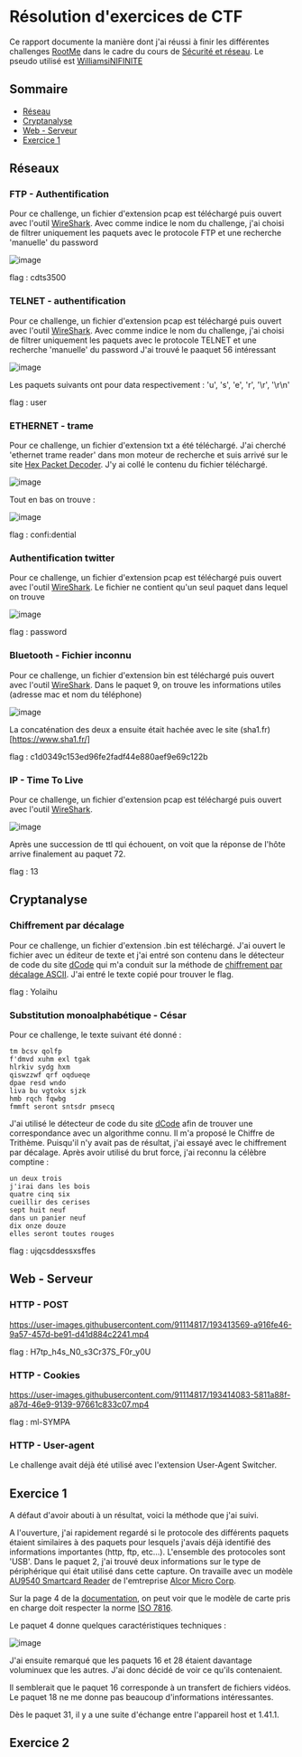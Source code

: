 # Résolution d'exercices de CTF

Ce rapport documente la manière dont j'ai réussi à finir les différentes challenges [RootMe](https://www.root-me.org/) dans le cadre du cours de [Sécurité et réseau](https://moodle.ensta-bretagne.fr/course/view.php?id=1819). Le pseudo utilisé est [WilliamsiNIFINITE](https://www.root-me.org/WilliamsiNFINITE)

## Sommaire

* [Réseau](#réseaux)
* [Cryptanalyse](#cryptanalyse)
* [Web - Serveur](#web---serveur)
* [Exercice 1](#exercice-1)

## Réseaux

### FTP - Authentification

Pour ce challenge, un fichier d'extension pcap est téléchargé puis ouvert avec l'outil [WireShark](https://www.wireshark.org/).
Avec comme indice le nom du challenge, j'ai choisi de filtrer uniquement les paquets avec le protocole FTP et une recherche 'manuelle' du password 

![image](https://user-images.githubusercontent.com/91114817/193211793-d24ac287-7fc6-44f8-8d5c-b25ea7258ad8.png)

flag : cdts3500

### TELNET - authentification

Pour ce challenge, un fichier d'extension pcap est téléchargé puis ouvert avec l'outil [WireShark](https://www.wireshark.org/).
Avec comme indice le nom du challenge, j'ai choisi de filtrer uniquement les paquets avec le protocole TELNET et une recherche 'manuelle' du password 
J'ai trouvé le paaquet 56 intéressant 

![image](https://user-images.githubusercontent.com/91114817/193214515-5c75a235-c887-4788-9383-57c7eb43878d.png)

Les paquets suivants ont pour data respectivement : 'u', 's', 'e', 'r', '\r', '\r\n'

flag : user

### ETHERNET - trame

Pour ce challenge, un fichier d'extension txt a été téléchargé. J'ai cherché 'ethernet trame reader' dans mon moteur de recherche et suis arrivé sur le site [Hex Packet Decoder](https://hpd.gasmi.net/). J'y ai collé le contenu du fichier téléchargé.

![image](https://user-images.githubusercontent.com/91114817/193216866-746609ee-23c0-41a7-918c-02be10b5ab00.png)

Tout en bas on trouve : 

![image](https://user-images.githubusercontent.com/91114817/193216966-9578901c-4a00-43ff-8a21-3830864c6b36.png)

flag : confi:dential

### Authentification twitter

Pour ce challenge, un fichier d'extension pcap est téléchargé puis ouvert avec l'outil [WireShark](https://www.wireshark.org/).
Le fichier ne contient qu'un seul paquet dans lequel on trouve 

![image](https://user-images.githubusercontent.com/91114817/193217699-48d44190-1cfc-453d-9d8d-e53b45efdaed.png)

flag : password

### Bluetooth - Fichier inconnu

Pour ce challenge, un fichier d'extension bin est téléchargé puis ouvert avec l'outil [WireShark](https://www.wireshark.org/).
Dans le paquet 9, on trouve les informations utiles (adresse mac et nom du téléphone) 

![image](https://user-images.githubusercontent.com/91114817/193238058-70defad8-71c3-48b4-a748-9878505feeee.png)

La concaténation des deux a ensuite était hachée avec le site (sha1.fr)[https://www.sha1.fr/]

flag : c1d0349c153ed96fe2fadf44e880aef9e69c122b

### IP - Time To Live

Pour ce challenge, un fichier d'extension pcap est téléchargé puis ouvert avec l'outil [WireShark](https://www.wireshark.org/).

![image](https://user-images.githubusercontent.com/91114817/193243055-2f0eadbf-a8c5-4fc5-bebb-ffa6301f6636.png)

Après une succession de ttl qui échouent, on voit que la réponse de l'hôte arrive finalement au paquet 72.

flag : 13

###

## Cryptanalyse

### Chiffrement par décalage

Pour ce challenge, un fichier d'extension .bin est téléchargé. J'ai ouvert le fichier avec un éditeur de texte et j'ai entré son contenu dans le détecteur de code du site [dCode](https://www.dcode.fr/) qui m'a conduit sur la méthode de [chiffrement par décalage ASCII](https://www.dcode.fr/chiffre-decalage-ascii). J'ai entré le texte copié pour trouver le flag.

flag : Yolaihu


### Substitution monoalphabétique - César

Pour ce challenge, le texte suivant été donné : 

```console
tm bcsv qolfp
f'dmvd xuhm exl tgak
hlrkiv sydg hxm
qiswzzwf qrf oqdueqe
dpae resd wndo
liva bu vgtokx sjzk
hmb rqch fqwbg
fmmft seront sntsdr pmsecq
```
J'ai utilisé le détecteur de code du site [dCode](https://www.dcode.fr/) afin de trouver une correspondance avec un algorithme connu. Il m'a proposé le Chiffre de Trithème. Puisqu'il n'y avait pas de résultat, j'ai essayé avec le chiffrement par décalage. Après avoir utilisé du brut force, j'ai reconnu la célèbre comptine :

```console
un deux trois 
j'irai dans les bois
quatre cinq six
cueillir des cerises
sept huit neuf
dans un panier neuf
dix onze douze
elles seront toutes rouges
```

flag : ujqcsddessxsffes

## Web - Serveur 

### HTTP - POST

https://user-images.githubusercontent.com/91114817/193413569-a916fe46-9a57-457d-be91-d41d884c2241.mp4

flag : H7tp_h4s_N0_s3Cr37S_F0r_y0U

### HTTP - Cookies

https://user-images.githubusercontent.com/91114817/193414083-5811a88f-a87d-46e9-9139-97661c833c07.mp4

flag : ml-SYMPA

### HTTP - User-agent

Le challenge avait déjà été utilisé avec l'extension User-Agent Switcher. 

## Exercice 1

A défaut d'avoir abouti à un résultat, voici la méthode que j'ai suivi.

A l'ouverture, j'ai rapidement regardé si le protocole des différents paquets étaient similaires à des paquets pour lesquels j'avais déjà identifié des informations importantes (http, ftp, etc...). L'ensemble des protocoles sont 'USB'. Dans le paquet 2, j'ai trouvé deux informations sur le type de périphérique qui était utilisé dans cette capture. On travaille avec un modèle [AU9540 Smartcard Reader](https://datasheet.lcsc.com/szlcsc/Alcor-Micro-AU9540_C126997.pdf) de l'emtreprise [Alcor Micro Corp](https://www.alcormicro.com/en/).

Sur la page 4 de la [documentation](https://datasheet.lcsc.com/szlcsc/Alcor-Micro-AU9540_C126997.pdf), on peut voir que le modèle de carte pris en charge doit respecter la norme [ISO 7816](https://en.wikipedia.org/wiki/ISO/IEC_7810). 

Le paquet 4 donne quelques caractéristiques techniques : 

![image](https://user-images.githubusercontent.com/91114817/195524513-1d6c0b8f-9880-4359-8156-014514143e23.png)


J'ai ensuite remarqué que les paquets 16 et 28 étaient davantage voluminuex que les autres. J'ai donc décidé de voir ce qu'ils contenaient.

Il semblerait que le paquet 16 corresponde à un transfert de fichiers vidéos. Le paquet 18 ne me donne pas beaucoup d'informations intéressantes.

Dès le paquet 31, il y a une suite d'échange entre l'appareil host et 1.41.1. 

## Exercice 2

